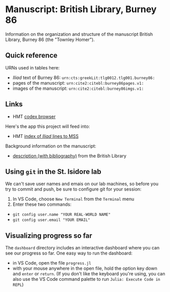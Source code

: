 # Manuscript: British Library, Burney 86

Information on the organization and structure of the manuscript British Library, Burney 86 (the "Townley Homer").

## Quick reference

URNs used in tables here:

- *Iliad* text of Burney 86:  `urn:cts:greekLit:tlg0012.tlg001.burney86:`
- pages of the manuscript: `urn:cite2:citebl:burney86pages.v1:`
- images of the manuscript: `urn:cite2:citebl:burney86imgs.v1:`

## Links

- HMT [codex browser](https://www.homermultitext.org/codex-browser/)

Here's the app this project will feed into:

- HMT [index of *Iliad* lines to MSS](https://www.homermultitext.org/iliad-browser/)


Background information on the manuscript:

- [description (with bibliography)](https://www.bl.uk/manuscripts/FullDisplay.aspx?ref=burney_ms_86) from the British Library


## Using `git` in the St. Isidore lab

We can't save user names and emais on our lab machines, so before you try to commit and push, be sure to configure git for your session:

1. In VS Code, choose `New Terminal` from the `Terminal` menu
2. Enter these two commands:

- `git config user.name "YOUR REAL-WORLD NAME"`
- `git config user.email "YOUR EMAIL"`


## Visualizing progress so far

The `dashboard` directory includes an interactive dashboard where you can see our progress so far.  One easy way to run the dashboard:

- in VS Code, open the file `progress.jl`
- with your mouse anywhere in the open file, hold the option key down and `enter` or `return`. (If you don't like the keyboard you're using, you can also use the VS Code command palette to run `Julia: Execute Code in REPL`)